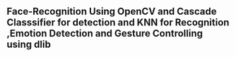 ## Face-Recognition Using OpenCV and Cascade Classsifier for detection and KNN for Recognition ,Emotion Detection and Gesture Controlling using dlib

